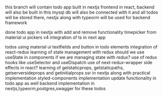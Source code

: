 this branch will contain todo app 
built in nextjs frontend in react, backend will also be built in this
mysql db will also be connected with it and all todos will be stored there, nestjs along with typeorm will be used for backend framework

done 
todo app in nextjs with add and remove functionality
timepicker from material ui pickers v4
integration of ts in next app



todos
using material ui textfields and button in todo elements
integration of react-redux
learning of state management with redux
should we use useState in components if we are managing state with redux?
use of redux hooks like useSelector and useDispatch
use of next-redux-wrapper
side effects in react?
learning of getstaticprops, getstaticpaths, getserversideprops and getinitialprops
ssr in nextjs along with practical implementation
styled-components implementation
update functionality in todo app as well
backend implementation in nestjs,typeorm,postgres,swagger for these todos



